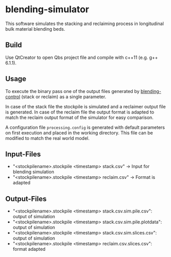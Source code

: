 # blending-simulator
This software simulates the stacking and reclaiming process in longitudinal bulk material blending beds.

## Build
Use QtCreator to open Qbs project file and compile with c++11 (e.g. g++ 6.1.1).

## Usage
To execute the binary pass one of the output files generated by [blending-control](https://github.com/jcbachmann/blending-control) (stack or reclaim) as a single parameter.

In case of the stack file the stockpile is simulated and a reclaimer output file is generated. In case of the reclaim file the output format is adapted to match the reclaim output format of the simulator for easy comparison.

A configuration file `processing.config` is generated with default parameters on first execution and placed in the working directory. This file can be modified to match the real world model.

## Input-Files
* "\<stockpilename\>.stockpile \<timestamp\> stack.csv" -> Input for blending simulation
* "\<stockpilename\>.stockpile \<timestamp\> reclaim.csv" -> Format is adapted

## Output-Files
* "\<stockpilename\>.stockpile \<timestamp\> stack.csv.sim.pile.csv": output of simulation
* "\<stockpilename\>.stockpile \<timestamp\> stack.csv.sim.pile.plotdata": output of simulation
* "\<stockpilename\>.stockpile \<timestamp\> stack.csv.sim.slices.csv": output of simulation
* "\<stockpilename\>.stockpile \<timestamp\> reclaim.csv.slices.csv": format adapted

